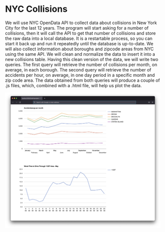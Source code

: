 # NYC Collisions

We will use NYC OpenData API to collect data about collisions in New York City for the last 12 years.
The program will start asking for a number of collisions, then it will call the API to get that number of collisions and store the raw data into a local database. It is a restartable process, so you can start it back up and run it repeatedly until the database is up-to-date. We will also collect information about boroughs and zipcode areas from NYC using the same API. We will clean and normalize the data to insert it into a new collisions table. Having this clean version of the data, we will write two queries. The first query will retrieve the number of collisions per month, on average, in each borough. The second query will retrieve the number of accidents per hour, on average, in one day period in a specific month and zip code area. The data obtained from both queries will produce a couple of .js files, which, combined with a .html file, will help us plot the data. 

<img src="graphs.jpg" title="Collisions Plot" width="" alt="Graphs" />